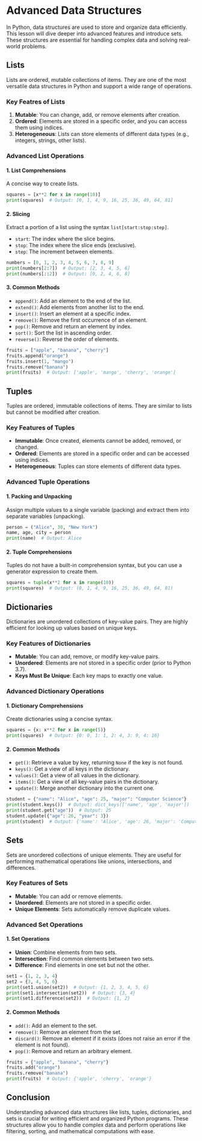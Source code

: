 # Advanced Data Structures

In Python, data structures are used to store and organize data efficiently. This lesson will dive deeper into advanced features and introduce sets. These structures are essential for handling complex data and solving real-world problems.

## Lists

Lists are ordered, mutable collections of items. They are one of the most versatile data structures in Python and support a wide range of operations.

### Key Featres of Lists

1. **Mutable**: You can change, add, or remove elements after creation.
2. **Ordered**: Elements are stored in a specific order, and you can access them using indices.
3. **Heterogeneous**: Lists can store elements of different data types (e.g., integers, strings, other lists).

### Advanced List Operations

#### 1. List Comprehensions

A concise way to create lists.

```python
squares = [x**2 for x in range(10)]
print(squares)  # Output: [0, 1, 4, 9, 16, 25, 36, 49, 64, 81]
```

#### 2. Slicing

Extract a portion of a list using the syntax `list[start:stop:step]`.

- `start`: The index where the slice begins.
- `stop`: The index where the slice ends (exclusive).
- `step`: The increment between elements.

```python
numbers = [0, 1, 2, 3, 4, 5, 6, 7, 8, 9]
print(numbers[2:7])  # Output: [2, 3, 4, 5, 6]
print(numbers[::2])  # Output: [0, 2, 4, 6, 8]
```

#### 3. Common Methods

- `append()`: Add an element to the end of the list.
- `extend()`: Add elements from another list to the end.
- `insert()`: Insert an element at a specific index.
- `remove()`: Remove the first occurrence of an element.
- `pop()`: Remove and return an element by index.
- `sort()`: Sort the list in ascending order.
- `reverse()`: Reverse the order of elements.

```python
fruits = ["apple", "banana", "cherry"]
fruits.append("orange")
fruits.insert(1, "mango")
fruits.remove("banana")
print(fruits)  # Output: ['apple', 'mango', 'cherry', 'orange']
```

## Tuples

Tuples are ordered, immutable collections of items. They are similar to lists but cannot be modified after creation.

### Key Features of Tuples

- **Immutable**: Once created, elements cannot be added, removed, or changed.
- **Ordered**: Elements are stored in a specific order and can be accessed using indices.
- **Heterogeneous**: Tuples can store elements of different data types.

### Advanced Tuple Operations

#### 1. Packing and Unpacking

Assign multiple values to a single variable (packing) and extract them into separate variables (unpacking).

```python
person = ("Alice", 30, "New York")
name, age, city = person
print(name)  # Output: Alice
```

#### 2. Tuple Comprehensions

Tuples do not have a built-in comprehension syntax, but you can use a generator expression to create them.

```python
squares = tuple(x**2 for x in range(10))
print(squares)  # Output: (0, 1, 4, 9, 16, 25, 36, 49, 64, 81)
```

## Dictionaries

Dictionaries are unordered collections of key-value pairs. They are highly efficient for looking up values based on unique keys.

### Key Features of Dictionaries

- **Mutable**: You can add, remove, or modify key-value pairs.
- **Unordered**: Elements are not stored in a specific order (prior to Python 3.7).
- **Keys Must Be Unique**: Each key maps to exactly one value.

### Advanced Dictionary Operations

#### 1. Dictionary Comprehensions

Create dictionaries using a concise syntax.

```python
squares = {x: x**2 for x in range(5)}
print(squares)  # Output: {0: 0, 1: 1, 2: 4, 3: 9, 4: 16}
```

#### 2. Common Methods

- `get()`: Retrieve a value by key, returning `None` if the key is not found.
- `keys()`: Get a view of all keys in the dictionary.
- `values()`: Get a view of all values in the dictionary.
- `items()`: Get a view of all key-value pairs in the dictionary.
- `update()`: Merge another dictionary into the current one.

```python
student = {"name": "Alice", "age": 25, "major": "Computer Science"}
print(student.keys())  # Output: dict_keys(['name', 'age', 'major'])
print(student.get("age"))  # Output: 25
student.update({"age": 26, "year": 3})
print(student)  # Output: {'name': 'Alice', 'age': 26, 'major': 'Computer Science', 'year': 3}
```

## Sets

Sets are unordered collections of unique elements. They are useful for performing mathematical operations like unions, intersections, and differences.

### Key Features of Sets

- **Mutable**: You can add or remove elements.
- **Unordered**: Elements are not stored in a specific order.
- **Unique Elements**: Sets automatically remove duplicate values.

### Advanced Set Operations

#### 1. Set Operations

- **Union**: Combine elements from two sets.
- **Intersection**: Find common elements between two sets.
- **Difference**: Find elements in one set but not the other.

```python
set1 = {1, 2, 3, 4}
set2 = {3, 4, 5, 6}
print(set1.union(set2))  # Output: {1, 2, 3, 4, 5, 6}
print(set1.intersection(set2))  # Output: {3, 4}
print(set1.difference(set2))  # Output: {1, 2}
```

#### 2. Common Methods

- `add()`: Add an element to the set.
- `remove()`: Remove an element from the set.
- `discard()`: Remove an element if it exists (does not raise an error if the element is not found).
- `pop()`: Remove and return an arbitrary element.

```python
fruits = {"apple", "banana", "cherry"}
fruits.add("orange")
fruits.remove("banana")
print(fruits)  # Output: {'apple', 'cherry', 'orange'}
```

## Conclusion

Understanding advanced data structures like lists, tuples, dictionaries, and sets is crucial for writing efficient and organized Python programs. These structures allow you to handle complex data and perform operations like filtering, sorting, and mathematical computations with ease.